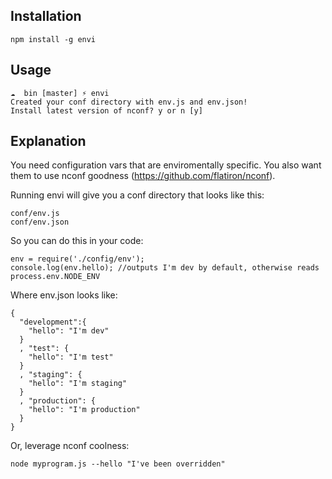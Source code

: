 ## Installation
```
npm install -g envi
```

## Usage

```
☁  bin [master] ⚡ envi 
Created your conf directory with env.js and env.json!
Install latest version of nconf? y or n [y]
```

## Explanation

You need configuration vars that are enviromentally specific. You also want them to use nconf goodness (https://github.com/flatiron/nconf).

Running envi will give you a conf directory that looks like this:

```
conf/env.js
conf/env.json
```

So you can do this in your code:

```
env = require('./config/env');
console.log(env.hello); //outputs I'm dev by default, otherwise reads process.env.NODE_ENV
```

Where env.json looks like:

```
{
  "development":{
    "hello": "I'm dev"
  }
  , "test": {
    "hello": "I'm test"
  }
  , "staging": {
    "hello": "I'm staging"
  }
  , "production": {
    "hello": "I'm production"
  }
}
```

Or, leverage nconf coolness:

```
node myprogram.js --hello "I've been overridden"
```